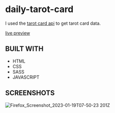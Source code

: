# daily-tarot-card
I used the [tarot card api](https://github.com/ekelen/tarot-api) to get tarot card data.

[live preview](https://kimicasamina.github.io/daily-tarot-card/)

## BUILT WITH
- HTML
- CSS
- SASS
- JAVASCRIPT

## SCREENSHOTS
![Firefox_Screenshot_2023-01-19T07-50-23 201Z](https://user-images.githubusercontent.com/122260532/213385711-a077b37f-d20e-4351-91ff-a418cf34d70b.png)

